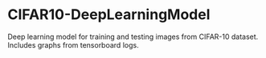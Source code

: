 # CIFAR10-DeepLearningModel
Deep learning model for training and testing images from CIFAR-10 dataset. Includes graphs from tensorboard logs.
